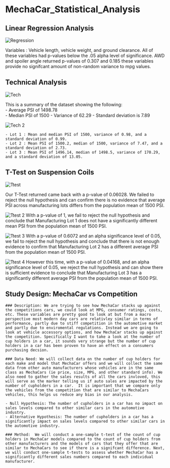 # MechaCar_Statistical_Analysis

## Linear Regression Analysis
![Regression](https://user-images.githubusercontent.com/86337035/159983681-47c3a3dc-3ea0-4b1d-86f5-30c9c8a84102.png)

Variables : Vehicle length, vehicle weight, and ground clearance. 
All of these variables had p-values below the .05 alpha level of significance. 
AWD and spoiler angle returned p-values of 0.307 and 0.185 these variables provide no signifcant amount of non-random variance to mpg values. 


## Technical Analysis
![Tech](https://user-images.githubusercontent.com/86337035/159984094-537c9b4f-1fb2-492c-9fd8-42929e077f30.png)

This is a summary of the dataset showing the following:  
    - Average PSI of 1498.78  
    - Median PSI of 1500 
    - Variance of 62.29 
    - Standard deviation is 7.89

![Tech 2](https://user-images.githubusercontent.com/86337035/159984245-f9d50b4a-3cb4-497f-9979-a7e185278d18.png)

    - Lot 1 : Mean and median PSI of 1500, variance of 0.98, and a standard deviation of 0.99.
    - Lot 2 : Mean PSI of 1500.2, median of 1500, variance of 7.47, and a standard deviation of 2.73.
    - Lot 3 : Mean PSI of 1496.14, median of 1498.5, variance of 170.29, and a standard deviation of 13.05.


## T-Test on Suspension Coils
![Ttest](https://user-images.githubusercontent.com/86337035/159984339-a1ea7fc4-2a4c-46d9-814f-5c346c4e2419.png)

Our T-Test returned came back with a p-value of 0.06028. We failed to reject the null hypothesis and can confirm there is no evidence that average PSI across manufacturing lots differs from the population mean of 1500 PSI.

![Ttest 2](https://user-images.githubusercontent.com/86337035/159984453-4b7915c2-0a17-422c-8272-21a28d23ff3f.png)
With a p-value of 1, we fail to reject the null hypothesis and conclude that Manufacturing Lot 1 does not have a significantly different mean PSI from the population mean of 1500 PSI.

![Ttest 3](https://user-images.githubusercontent.com/86337035/159984570-d3fc4964-e364-44de-b9d4-b8ef0c0cc412.png)
With a p-value of 0.6072 and an alpha significance level of 0.05, we fail to reject the null hypothesis and conclude that there is not enough evidence to confirm that Manufacturing Lot 2 has a different average PSI from the population mean of 1500 PSI.

![Ttest 4](https://user-images.githubusercontent.com/86337035/159984646-bfc12a2e-cabf-4b75-8d2b-b47933704a78.png)
However this time, with a p-value of 0.04168, and an alpha significance level of 0.05, we reject the null hypothesis and can show there is sufficient evidence to conclude that Manufacturing Lot 3 has a significantly different average PSI from the population mean of 1500 PSI.


## Study Design: MechaCar vs Competition

    ### Description: We are trying to see how MechaCar stacks up against the competitions cars, we could look at MPG, consumer ratings, costs, etc. These variables are pretty good to look at but from a macro perspective most modern day cars are relativley similar in terms of performance, partly due to stiff competition in the automotive market and partly due to enviromental regulations. Instead we are going to look at vehicle accessory options, and how MechaCar stacks up against the competition. Specifically I want to take a look at the number of cup holders in a car, it sounds very strange but the number of cup holders in a car has been proven to have an effect on a consumers purchasing decsion. 
    
    ### Data Need: We will collect data on the number of cup holders for each make and model that MechaCar offers and we will collect the same data from other auto manufacturers whose vehicles are in the same class as MechaCars (ie price, size, MPG, and other standard info). We also need to gather the sales results of all the cars invloved, this will serve as the marker telling us if auto sales are impacted by the number of cupholders in a car.  It is important that we compare only the vehicles from the competition that are similar to MechaCars vehicles, this helps us reduce any bias in our analysis.    

    - Null Hypothesis: The number of cupholders in a car has no impact on sales levels compared to other similar cars in the automotive industry. 
    - Alternative Hypothesis: The number of cupholders in a car has a significantly impact on sales levels compared to other similar cars in the automotive industry.

    ### Method:  We will conduct a one-sample t-test of the count of cup holders in MechaCar models compared to the count of cup holders from other manufacturers and the models of cars that they offer that are similar to MechaCars to see if there is a signifcant difference. Next, we will conduct one-sample t-tests to assess whether MechaCar has a significantly different sales numbers compared to each individual manufacturer.




